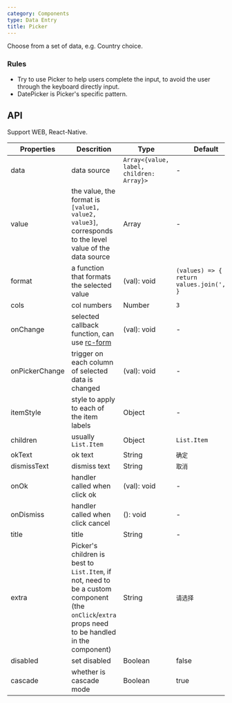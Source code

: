 ```yaml
---
category: Components
type: Data Entry
title: Picker
---
```


Choose from a set of data, e.g. Country choice.

### Rules
- Try to use Picker to help users complete the input, to avoid the user through the keyboard directly input.
- DatePicker is Picker's specific pattern.

## API

Support WEB, React-Native.

Properties | Descrition | Type | Default
-----------|------------|------|--------
| data    | data source      | `Array<{value, label, children: Array}>` |   -  |
| value   | the value, the format is `[value1, value2, value3]`, corresponds to the level value of the data source   | Array  | - |
| format  | a function that formats the selected value  | (val): void | `(values) => { return values.join(','); } ` |
| cols    | col numbers   | Number |  `3`  |
| onChange | selected callback function, can use [rc-form](https://github.com/react-component/form) | (val): void | - |
| onPickerChange | trigger on each column of selected data is changed  | (val): void | - |
| itemStyle | style to apply to each of the item labels | Object | -|
| children| usually `List.Item` | Object |  `List.Item`  |
| okText  | ok text | String |  `确定`  |
| dismissText  | dismiss text | String |  `取消`  |
| onOk  | handler called when click ok | (val): void  |  - |
| onDismiss  | handler called when click cancel | (): void  |  -  |
| title  | title | String | - |
| extra  | Picker's children is best to `List.Item`, if not, need to be a custom component (the `onClick`/`extra` props need to be handled in the component) | String |  `请选择`  |
| disabled  | set disabled | Boolean | false |
| cascade  | whether is cascade mode | Boolean | true |
